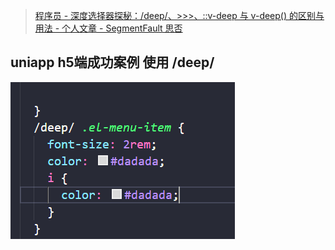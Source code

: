 > [程序员 - 深度选择器探秘：/deep/、>>>、::v-deep 与 v-deep() 的区别与用法 - 个人文章 - SegmentFault 思否](https://segmentfault.com/a/1190000045079523)

## uniapp h5端成功案例 使用 /deep/

![1725603097771](images/样式穿透/1725603097771.png)
